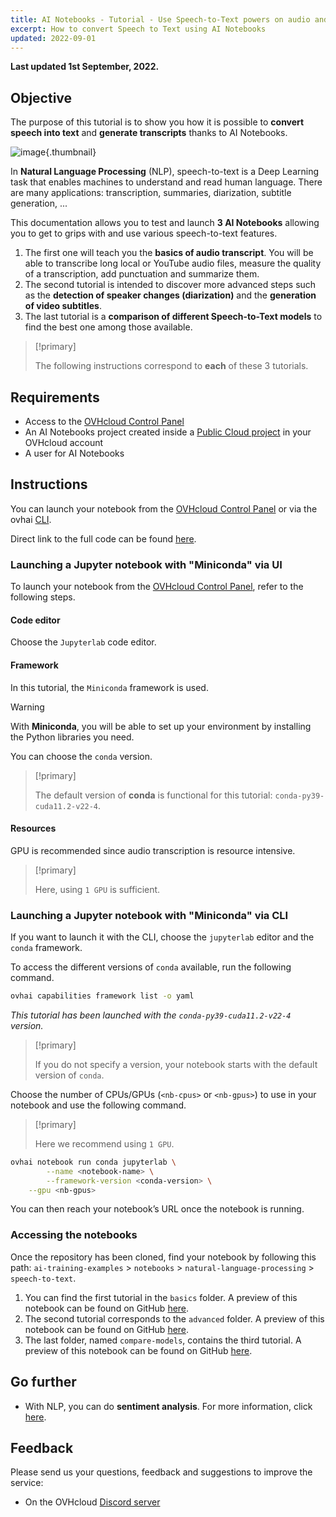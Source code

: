 ```yaml
---
title: AI Notebooks - Tutorial - Use Speech-to-Text powers on audio and video
excerpt: How to convert Speech to Text using AI Notebooks
updated: 2022-09-01
---
```


**Last updated 1st September, 2022.**

## Objective

The purpose of this tutorial is to show you how it is possible to **convert speech into text** and **generate transcripts** thanks to AI Notebooks.

![image](images/speech-to-text.jpeg){.thumbnail}

In **Natural Language Processing** (NLP), speech-to-text is a Deep Learning task that enables machines to understand and read human language. There are many applications: transcription, summaries, diarization, subtitle generation, ...

This documentation allows you to test and launch **3 AI Notebooks** allowing you to get to grips with and use various speech-to-text features.

1. The first one will teach you the **basics of audio transcript**. You will be able to transcribe long local or YouTube audio files, measure the quality of a transcription, add punctuation and summarize them.
2. The second tutorial is intended to discover more advanced steps such as the **detection of speaker changes (diarization)** and the **generation of video subtitles**.
3. The last tutorial is a **comparison of different Speech-to-Text models** to find the best one among those available.

> [!primary]
>
> The following instructions correspond to **each** of these 3 tutorials.
>

## Requirements

- Access to the [OVHcloud Control Panel](https://www.ovh.com/auth/?action=gotomanager&from=https://www.ovh.ie/&ovhSubsidiary=ie)
- An AI Notebooks project created inside a [Public Cloud project](https://www.ovhcloud.com/en-ie/public-cloud/) in your OVHcloud account
- A user for AI Notebooks

## Instructions

You can launch your notebook from the [OVHcloud Control Panel](https://www.ovh.com/auth/?action=gotomanager&from=https://www.ovh.ie/&ovhSubsidiary=ie) or via the ovhai [CLI](/pages/platform/ai/cli_11_cli_getting_started).

Direct link to the full code can be found [here](https://github.com/ovh/ai-training-examples/tree/main/notebooks/natural-language-processing/speech-to-text/miniconda).

### Launching a Jupyter notebook with "Miniconda" via UI

To launch your notebook from the [OVHcloud Control Panel](https://www.ovh.com/auth/?action=gotomanager&from=https://www.ovh.ie/&ovhSubsidiary=ie), refer to the following steps.

#### Code editor

Choose the `Jupyterlab` code editor.

#### Framework

In this tutorial, the `Miniconda` framework is used.

> [!warning]
>
> With **Miniconda**, you will be able to set up your environment by installing the Python libraries you need.
>

You can choose the `conda` version.

> [!primary]
>
> The default version of **conda** is functional for this tutorial: `conda-py39-cuda11.2-v22-4`.
>

#### Resources

GPU is recommended since audio transcription is resource intensive.

> [!primary]
>
> Here, using `1 GPU` is sufficient.
>

### Launching a Jupyter notebook with "Miniconda" via CLI

If you want to launch it with the CLI, choose the `jupyterlab` editor and the `conda` framework.

To access the different versions of `conda` available, run the following command.

```bash
ovhai capabilities framework list -o yaml
```

*This tutorial has been launched with the `conda-py39-cuda11.2-v22-4` version.*

> [!primary]
>
> If you do not specify a version, your notebook starts with the default version of `conda`.
>

Choose the number of CPUs/GPUs (`<nb-cpus>` or `<nb-gpus>`) to use in your notebook and use the following command.

> [!primary]
>
> Here we recommend using `1 GPU`.
>

```bash
ovhai notebook run conda jupyterlab \
		--name <notebook-name> \
		--framework-version <conda-version> \
  	--gpu <nb-gpus>
```

You can then reach your notebook’s URL once the notebook is running.

### Accessing the notebooks

Once the repository has been cloned, find your notebook by following this path: `ai-training-examples` > `notebooks` > `natural-language-processing` > `speech-to-text`.

1. You can find the first tutorial in the `basics` folder. A preview of this notebook can be found on GitHub [here](https://github.com/ovh/ai-training-examples/blob/main/notebooks/natural-language-processing/speech-to-text/miniconda/basics/speech-to-text-basics.ipynb).
2. The second tutorial corresponds to the `advanced` folder. A preview of this notebook can be found on GitHub [here](https://github.com/ovh/ai-training-examples/blob/main/notebooks/natural-language-processing/speech-to-text/miniconda/advanced/speech-to-text-advanced.ipynb).
3. The last folder, named `compare-models`, contains the third tutorial. A preview of this notebook can be found on GitHub [here](https://github.com/ovh/ai-training-examples/blob/main/notebooks/natural-language-processing/speech-to-text/miniconda/compare-models/speech-to-text-compare-models.ipynb).

## Go further

- With NLP, you can do **sentiment analysis**. For more information, click [here](/pages/platform/ai/notebook_tuto_05_hugging_face_sentiment_analysis).

## Feedback

Please send us your questions, feedback and suggestions to improve the service:

- On the OVHcloud [Discord server](https://discord.com/invite/vXVurFfwe9)
